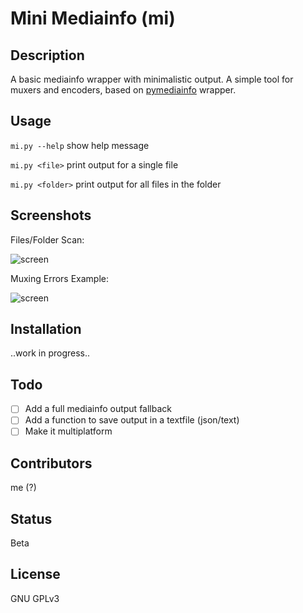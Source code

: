 # Mini Mediainfo (mi)

## Description

A basic mediainfo wrapper with minimalistic output. A simple tool for muxers and encoders, based on [pymediainfo](https://pymediainfo.readthedocs.io/en/stable/pymediainfo.html) wrapper.

## Usage

`mi.py --help` show help message

`mi.py <file>` print output for a single file

`mi.py <folder>` print output for all files in the folder

## Screenshots

Files/Folder Scan:

![screen](https://i.postimg.cc/Z55cvKL8/Senzanome.png)

Muxing Errors Example:

![screen](https://i.postimg.cc/rp78BsmM/errors.png)

## Installation

..work in progress..

## Todo

- [ ] Add a full mediainfo output fallback
- [ ] Add a function to save output in a textfile (json/text)
- [ ] Make it multiplatform

## Contributors

me (?)

## Status

Beta

## License

GNU GPLv3

